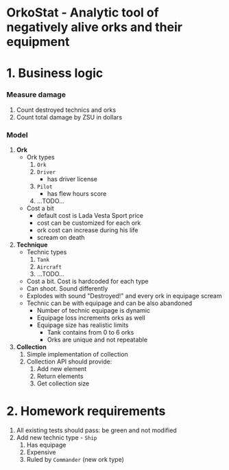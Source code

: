 # OrkoStat - Analytic tool of negatively alive orks and their equipment

# 1. Business logic

### Measure damage

1. Count destroyed technics and orks
2. Count total damage by ZSU in dollars

### Model

1. **Ork**
    - Ork types
        1. `Ork`
        2. `Driver`
           - has driver license
        3. `Pilot`
           - has flew hours score
        4. ...TODO...
    - Cost a bit
        - default cost is Lada Vesta Sport price
        - cost can be customized for each ork
        - ork cost can increase during his life
        - scream on death
2. **Technique**
    - Technic types
        1. `Tank`
        2. `Aircraft`
        3. ...TODO...
    - Cost a bit. Cost is hardcoded for each type
    - Can shoot. Sound differently
    - Explodes with sound "Destroyed!" and every ork in equipage scream
    - Technic can be with equipage and can be also abandoned
        - Number of technic equipage is dynamic
        - Equipage loss increments orks as well
        - Equipage size has realistic limits
            - Tank contains from 0 to 6 orks
            - Orks are unique and not repeatable
3. **Collection**
    1. Simple implementation of collection
    2. Collection API should provide:
        1. Add new element
        2. Return elements
        3. Get collection size

# 2. Homework requirements

1. All existing tests should pass: be green and not modified
2. Add new technic type - `Ship`
    1. Has equipage
    2. Expensive
    3. Ruled by `Commander` (new ork type)
